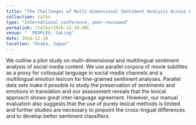 ```yaml
---
title: "The Challenges of Multi-dimensional Sentiment Analysis Across Languages"
collection: talks
type: "International conference, peer-reviewed"
permalink: /talks/2016-12-10-URL
venue: "  PEOPLES: CoLing"
date: 2016-12-10
location: "Osaka, Japan"
---
```


We outline a pilot study on multi-dimensional and multilingual sentiment analysis of social media content. We use parallel corpora of movie subtitles as a proxy for colloquial language in social media channels and a multilingual emotion lexicon for fine-grained sentiment analyses. Parallel data sets make it possible to study the preservation of sentiments and emotions in translation and our assessment reveals that the lexical approach shows great inter-language agreement. However, our manual evaluation also suggests that the use of purely lexical methods is limited and further studies are necessary to pinpoint the cross-lingual differences and to develop better sentiment classifiers.
